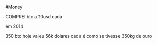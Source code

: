 #Money

COMPREI btc a 10usd cada

em 2014

350 btc hoje valeu 56k dolares cada
é como se tivesse 350kg de ouro

